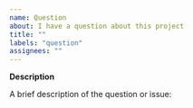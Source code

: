 ```yaml
---
name: Question
about: I have a question about this project
title: ""
labels: "question"
assignees: ""
---
```


**Description**

A brief description of the question or issue:
